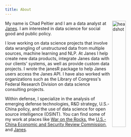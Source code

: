 ```yaml
---
title: About
---
```


<img src="/./about_files/headshot_circle_smaller.png" alt="headshot" width="30%" height="30%" align = "right"/>

My name is Chad Peltier and I am a data analyst at [Janes](janes.com). I am interested in data science for social good and public policy. 

I love working on data science projects that involve data wrangling of unstructured data from multiple sources, machine learning and NLP. At Janes I help create new data products, integrate Janes data with our clients' systems, as well as provide custom data projects. I wrote the janesR package to help Janes users access the Janes API. I have also worked with organizations such as the Library of Congress's Federal Research Division on data science consulting projects. 

Within defense, I specialize in the analysis of emerging defense technologies, R&D strategy, U.S.-China policy, and the use of data science for open source intelligence (OSINT). You can find some of my work at places like [War on the Rocks](https://warontherocks.com/2020/03/put-your-money-where-your-strategy-is-using-machine-learning-to-analyze-the-pentagon-budget/), the [U.S.-China Economic and Security Review Commission](https://www.uscc.gov/research/chinas-logistics-capabilities-expeditionary-operations), and [Janes](https://customer.janes.com/Janes/Display/FG_2109926-JIBR). 

